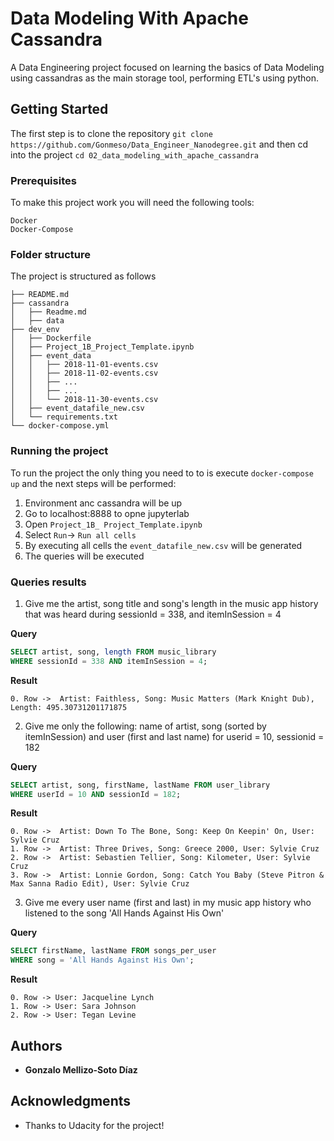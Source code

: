# Data Modeling With Apache Cassandra

A Data Engineering project focused on learning the basics of Data Modeling using cassandras as the main storage tool, performing ETL's using python.

## Getting Started

The first step is to clone the repository `git clone https://github.com/Gonmeso/Data_Engineer_Nanodegree.git` and then cd into the project `cd 02_data_modeling_with_apache_cassandra`

### Prerequisites

To make this project work you will need the following tools:

```
Docker
Docker-Compose
```

### Folder structure

The project is structured as follows

```
├── README.md
├── cassandra
│   ├── Readme.md
│   ├── data
├── dev_env
│   ├── Dockerfile
│   ├── Project_1B_Project_Template.ipynb
│   ├── event_data
│   │   ├── 2018-11-01-events.csv
│   │   ├── 2018-11-02-events.csv
│   │   ├── ...
│   │   ├── ...
│   │   └── 2018-11-30-events.csv
│   ├── event_datafile_new.csv
│   └── requirements.txt
└── docker-compose.yml
```

### Running the project

To run the project the only thing you need to to is execute `docker-compose up` and the next steps will be performed:

1. Environment anc cassandra will be up
2. Go to localhost:8888 to opne jupyterlab
3. Open `Project_1B_ Project_Template.ipynb`
4. Select `Run`-> `Run all cells`
5. By executing all cells the `event_datafile_new.csv` will be generated
6. The queries will be executed


### Queries results

1. Give me the artist, song title and song's length in the music app history that was heard during sessionId = 338, and itemInSession = 4

**Query**

```sql
SELECT artist, song, length FROM music_library
WHERE sessionId = 338 AND itemInSession = 4;
```

**Result**
```
0. Row ->  Artist: Faithless, Song: Music Matters (Mark Knight Dub), Length: 495.30731201171875
``` 

2. Give me only the following: name of artist, song (sorted by itemInSession) and user (first and last name) for userid = 10, sessionid = 182

**Query**

```sql
SELECT artist, song, firstName, lastName FROM user_library
WHERE userId = 10 AND sessionId = 182;
```

**Result**
```
0. Row ->  Artist: Down To The Bone, Song: Keep On Keepin' On, User: Sylvie Cruz
1. Row ->  Artist: Three Drives, Song: Greece 2000, User: Sylvie Cruz
2. Row ->  Artist: Sebastien Tellier, Song: Kilometer, User: Sylvie Cruz
3. Row ->  Artist: Lonnie Gordon, Song: Catch You Baby (Steve Pitron & Max Sanna Radio Edit), User: Sylvie Cruz
``` 

3. Give me every user name (first and last) in my music app history who listened to the song 'All Hands Against His Own'

**Query**

```sql
SELECT firstName, lastName FROM songs_per_user
WHERE song = 'All Hands Against His Own';
```

**Result**
```
0. Row -> User: Jacqueline Lynch
1. Row -> User: Sara Johnson
2. Row -> User: Tegan Levine
``` 
## Authors

* **Gonzalo Mellizo-Soto Díaz**

## Acknowledgments

* Thanks to Udacity for the project!